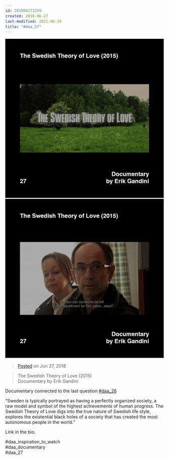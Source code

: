 ```yaml
---
id: 201806272259
created: 2018-06-27
last-modified: 2021-08-24
title: "#daa_27"
---
```

<div class="gallery">
    <div class="gallery-row">
        <img src="../assets/201806272259-1.jpg">
        <img src="../assets/201806272259-2.jpg">
    </div>
</div>

>[Posted](202106221357) on Jun 27, 2018

>The Swedish Theory of Love (2015)  
>Documentary by Erik Gandini

Documentary connected to the last question [#daa_26](201806272257)

“Sweden is typically portrayed as having a perfectly organized society, a raw model and symbol of the highest achievements of human progress. The Swedish Theory of Love digs into the true nature of Swedish life style, explores the existential black holes of a society that has created the most autonomous people in the world.”

Link in the bio.

#daa_inspiration_to_watch  
#daa_documentary  
#daa_27